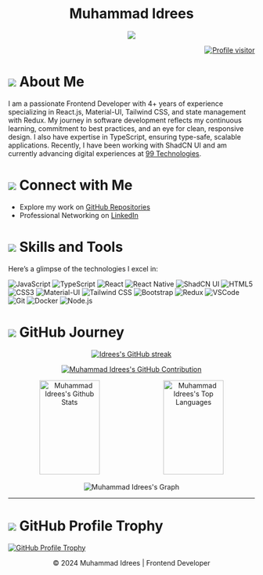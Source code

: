 <!-- Header Section -->
<h1 align="center">Muhammad Idrees</h1>
<p align="center">
  <img src="https://readme-typing-svg.herokuapp.com/?lines=Passionate+Frontend+Developer;React+Expert+with+4%2B+Years+Experience;Always+Evolving+and+Learning&center=true&width=450&height=45">
</p>

<!-- GitHub Profile Visitors Badge -->
<p align="right">
  <a href="https://komarev.com/ghpvc/?username=idrees04">
    <img src="https://komarev.com/ghpvc/?username=idrees04&label=Visitors&color=0e75b6&style=flat" alt="Profile visitor" />
  </a>
</p>

<!-- About Me Section -->
<h1><img src="https://img.icons8.com/bubbles/36/000000/about-me-male.png"/> About Me</h1>
<p>I am a passionate Frontend Developer with 4+ years of experience specializing in React.js, Material-UI, Tailwind CSS, and state management with Redux. My journey in software development reflects my continuous learning, commitment to best practices, and an eye for clean, responsive design. I also have expertise in TypeScript, ensuring type-safe, scalable applications. Recently, I have been working with ShadCN UI and am currently advancing digital experiences at <a href="https://www.linkedin.com/company/99technologies/" target="_blank">99 Technologies</a>.</p>

<!-- Connect with Me Section -->
<h1><img src="https://img.icons8.com/bubbles/36/000000/linkedin.png"/> Connect with Me</h1>
<ul>
  <li>Explore my work on <a href="https://github.com/idrees04?tab=repositories" target="_blank">GitHub Repositories</a></li>
  <li>Professional Networking on <a href="https://linkedin.com/in/muhammad-idrees-240784115/" target="_blank">LinkedIn</a></li>
</ul>

<!-- Skills and Tools Section -->
<h1><img src="https://img.icons8.com/color/36/000000/code.png"/> Skills and Tools</h1>
<p>Here’s a glimpse of the technologies I excel in:</p>

![JavaScript](https://img.shields.io/badge/Javascript-F0DB4F?style=for-the-badge&labelColor=black&logo=javascript&logoColor=F0DB4F)
![TypeScript](https://img.shields.io/badge/TypeScript-3178C6?style=for-the-badge&logo=typescript&logoColor=white)
![React](https://img.shields.io/badge/React-61DBFB?style=for-the-badge&logo=react&logoColor=61DBFB)
![React Native](https://img.shields.io/badge/React_Native-20232A?style=for-the-badge&logo=react&logoColor=61DAFB)
![ShadCN UI](https://img.shields.io/badge/ShadCN-000000?style=for-the-badge&logoColor=white)
![HTML5](https://img.shields.io/badge/HTML5-E34F26?style=for-the-badge&logo=html5&logoColor=white)
![CSS3](https://img.shields.io/badge/CSS3-1572B6?style=for-the-badge&logo=css3&logoColor=white)
![Material-UI](https://img.shields.io/badge/MUI-007FFF?style=for-the-badge&logo=mui&logoColor=white)
![Tailwind CSS](https://img.shields.io/badge/Tailwind_CSS-092749?style=for-the-badge&logo=tailwindcss&logoColor=06B6D4&labelColor=000000)
![Bootstrap](https://img.shields.io/badge/Bootstrap-563D7C?style=for-the-badge&logo=bootstrap&logoColor=white)
![Redux](https://img.shields.io/badge/Redux-593D88?style=for-the-badge&logo=redux&logoColor=white)
![VSCode](https://img.shields.io/badge/Visual_Studio-0078d7?style=for-the-badge&logo=visual%20studio&logoColor=white)
![Git](https://img.shields.io/badge/Git-F02532?style=for-the-badge&logo=git&logoColor=white)
![Docker](https://img.shields.io/badge/Docker-2496ED?style=for-the-badge&logo=docker&logoColor=white)
![Node.js](https://img.shields.io/badge/Node.js-43853D?style=for-the-badge&logo=node.js&logoColor=white)

<!-- GitHub Journey Section -->
<h1><img src="https://img.icons8.com/dusk/36/000000/github.png"/> GitHub Journey</h1>
<p align="center">
  <a href="https://github.com/idrees04">
    <img src="https://github-readme-streak-stats.herokuapp.com/?user=idrees04&theme=radical&border=7F3FBF&background=0D1117" alt="Idrees's GitHub streak"/>
  </a>
</p>

<!-- GitHub Contribution Section -->
<p align="center">
  <a href="https://github.com/idrees04">
    <img src="https://github-profile-summary-cards.vercel.app/api/cards/profile-details?username=idrees04&theme=radical" alt="Muhammad Idrees's GitHub Contribution"/>
  </a>
</p>

<!-- GitHub Stats Section -->
<p align="center">
  <a href="https://github.com/idrees04"><img alt="Muhammad Idrees's Github Stats" src="https://denvercoder1-github-readme-stats.vercel.app/api?username=idrees04&show_icons=true&count_private=true&theme=react&border_color=7F3FBF&bg_color=0D1117&title_color=F85D7F&icon_color=F8D866" height="192px" width="49.5%"/></a>
  <a href="https://github.com/idrees04"><img alt="Muhammad Idrees's Top Languages" src="https://denvercoder1-github-readme-stats.vercel.app/api/top-langs/?username=idrees04&langs_count=8&layout=compact&theme=react&border_color=7F3FBF&bg_color=0D1117&title_color=F85D7F&icon_color=F8D866" height="192px" width="49.5%"/></a>
</p>

<!-- GitHub Activity Graph -->
<p align="center">
  <img src="https://github-readme-activity-graph.vercel.app/graph?username=idrees04&custom_title=Muhammad%20Idrees's%20GitHub%20Activity%20Graph&bg_color=0D1117&color=7F3FBF&line=7F3FBF&point=7F3FBF&area_color=FFFFFF&title_color=FFFFFF&area=true" alt="Muhammad Idrees's Graph">
</p>

<hr>

<!-- GitHub Profile Trophy -->
<h1><img src="https://img.icons8.com/dusk/36/000000/trophy.png"/> GitHub Profile Trophy</h1>
<p><a href="https://github.com/idrees04"><img alt="GitHub Profile Trophy" src="https://github-profile-trophy.vercel.app/?username=idrees04"></a></p>

<!-- Footer Section -->
<p align="center">
  &copy; 2024 Muhammad Idrees | Frontend Developer
</p>

